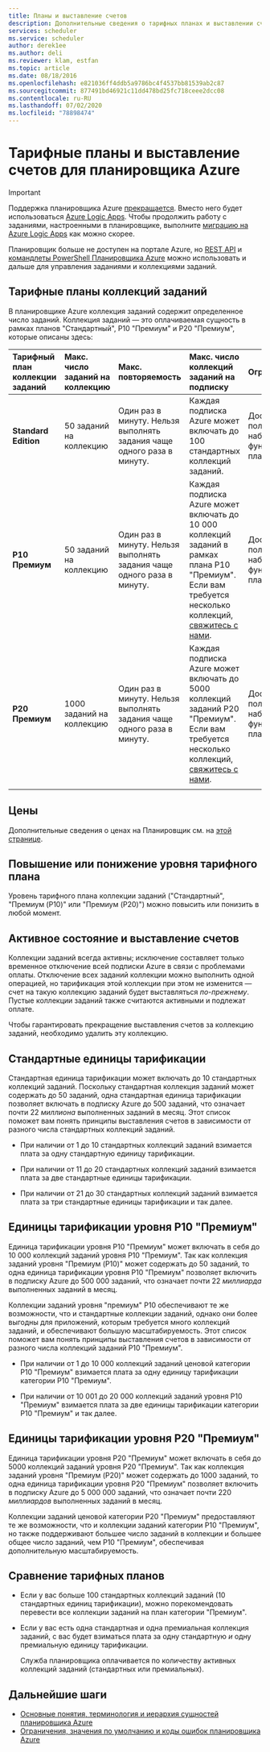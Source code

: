 ```yaml
---
title: Планы и выставление счетов
description: Дополнительные сведения о тарифных планах и выставлении счетов для планировщика Azure
services: scheduler
ms.service: scheduler
author: derek1ee
ms.author: deli
ms.reviewer: klam, estfan
ms.topic: article
ms.date: 08/18/2016
ms.openlocfilehash: e821036ff4ddb5a9786bc4f4537bb81539ab2c87
ms.sourcegitcommit: 877491bd46921c11dd478bd25fc718ceee2dcc08
ms.contentlocale: ru-RU
ms.lasthandoff: 07/02/2020
ms.locfileid: "78898474"
---
```

# <a name="plans-and-billing-for-azure-scheduler"></a>Тарифные планы и выставление счетов для планировщика Azure

> [!IMPORTANT]
> Поддержка планировщика Azure [прекращается](../logic-apps/logic-apps-overview.md). Вместо него будет использоваться [Azure Logic Apps](../scheduler/migrate-from-scheduler-to-logic-apps.md#retire-date). Чтобы продолжить работу с заданиями, настроенными в планировщике, выполните [миграцию на Azure Logic Apps](../scheduler/migrate-from-scheduler-to-logic-apps.md) как можно скорее. 
>
> Планировщик больше не доступен на портале Azure, но [REST API](/rest/api/scheduler) и [командлеты PowerShell Планировщика Azure](scheduler-powershell-reference.md) можно использовать и дальше для управления заданиями и коллекциями заданий.

## <a name="job-collection-plans"></a>Тарифные планы коллекций заданий

В планировщике Azure коллекция заданий содержит определенное число заданий. Коллекция заданий — это оплачиваемая сущность в рамках планов "Стандартный", P10 "Премиум" и P20 "Премиум", которые описаны здесь: 

| Тарифный план коллекции заданий | Макс. число заданий на коллекцию | Макс. повторяемость | Макс. число коллекций заданий на подписку | Ограничения | 
|:--- |:--- |:--- |:--- |:--- |
| **Standard Edition** | 50 заданий на коллекцию | Один раз в минуту. Нельзя выполнять задания чаще одного раза в минуту. | Каждая подписка Azure может включать до 100 стандартных коллекций заданий. | Доступ к полному набору функций планировщика | 
| **P10 Премиум** | 50 заданий на коллекцию | Один раз в минуту. Нельзя выполнять задания чаще одного раза в минуту. | Каждая подписка Azure может включать до 10 000 коллекций заданий в рамках плана P10 "Премиум". Если вам требуется несколько коллекций, <a href="mailto:wapteams@microsoft.com">свяжитесь с нами</a>. | Доступ к полному набору функций планировщика |
| **P20 Премиум** | 1000 заданий на коллекцию | Один раз в минуту. Нельзя выполнять задания чаще одного раза в минуту. | Каждая подписка Azure может включать до 5000 коллекций заданий P20 "Премиум". Если вам требуется несколько коллекций, <a href="mailto:wapteams@microsoft.com">свяжитесь с нами</a>. | Доступ к полному набору функций планировщика |
|||||| 

## <a name="pricing"></a>Цены

Дополнительные сведения о ценах на Планировщик см. на [этой странице](https://azure.microsoft.com/pricing/details/scheduler/).

## <a name="upgrade-or-downgrade-plans"></a>Повышение или понижение уровня тарифного плана

Уровень тарифного плана коллекции заданий ("Стандартный", "Премиум (P10)" или "Премиум (P20)") можно повысить или понизить в любой момент.

## <a name="active-status-and-billing"></a>Активное состояние и выставление счетов

Коллекции заданий всегда активны; исключение составляет только временное отключение всей подписки Azure в связи с проблемами оплаты. Отключение всех заданий коллекции можно выполнить одной операцией, но тарификация этой коллекции при этом не изменится — счет на такую коллекцию заданий будет выставляться *по-прежнему*. Пустые коллекции заданий также считаются активными и подлежат оплате.

Чтобы гарантировать прекращение выставления счетов за коллекцию заданий, необходимо удалить эту коллекцию.

## <a name="standard-billable-units"></a>Стандартные единицы тарификации

Стандартная единица тарификации может включать до 10 стандартных коллекций заданий. Поскольку стандартная коллекция заданий может содержать до 50 заданий, одна стандартная единица тарификации позволяет включать в подписку Azure до 500 заданий, что означает почти 22 *миллиона* выполненных заданий в месяц. Этот список поможет вам понять принципы выставления счетов в зависимости от разного числа стандартных коллекций заданий.

* При наличии от 1 до 10 стандартных коллекций заданий взимается плата за одну стандартную единицу тарификации. 

* При наличии от 11 до 20 стандартных коллекций заданий взимается плата за две стандартные единицы тарификации. 

* При наличии от 21 до 30 стандартных коллекций заданий взимается плата за три стандартные единицы тарификации и так далее.

## <a name="p10-premium-billable-units"></a>Единицы тарификации уровня P10 "Премиум"

Единица тарификации уровня P10 "Премиум" может включать в себя до 10 000 коллекций заданий уровня P10 "Премиум". Так как коллекция заданий уровня "Премиум (P10)" может содержать до 50 заданий, то одна единица тарификации уровня P10 "Премиум" позволяет включить в подписку Azure до 500 000 заданий, что означает почти 22 *миллиарда* выполненных заданий в месяц. 

Коллекции заданий уровня "премиум" P10 обеспечивают те же возможности, что и стандартные коллекции заданий, однако они более выгодны для приложений, которым требуется много коллекций заданий, и обеспечивают большую масштабируемость. Этот список поможет вам понять принципы выставления счетов в зависимости от разного числа коллекций заданий P10 "Премиум".

* При наличии от 1 до 10 000 коллекций заданий ценовой категории P10 "Премиум" взимается плата за одну единицу тарификации категории P10 "Премиум". 

* При наличии от 10 001 до 20 000 коллекций заданий уровня P10 "Премиум" взимается плата за две единицы тарификации категории P10 "Премиум" и так далее.

## <a name="p20-premium-billable-units"></a>Единицы тарификации уровня P20 "Премиум"

Единица тарификации уровня P20 "Премиум" может включать в себя до 5000 коллекций заданий уровня P20 "Премиум". Так как коллекция заданий уровня "Премиум (P20)" может содержать до 1000 заданий, то одна единица тарификации уровня P20 "Премиум" позволяет включить в подписку Azure до 5 000 000 заданий, что означает почти 220 *миллиардов* выполненных заданий в месяц.

Коллекции заданий ценовой категории P20 "Премиум" предоставляют те же возможности, что и коллекции заданий категории P10 "Премиум", но также поддерживают большее число заданий в коллекции и большее общее число заданий, чем P10 "Премиум", обеспечивая дополнительную масштабируемость.

## <a name="plan-comparison"></a>Сравнение тарифных планов

* Если у вас больше 100 стандартных коллекций заданий (10 стандартных единиц тарификации), можно порекомендовать перевести все коллекции заданий на план категории "Премиум".

* Если у вас есть одна стандартная и одна премиальная коллекция заданий, с вас будет взиматься плата за одну стандартную *и* одну премиальную единицу тарификации.

  Служба планировщика оплачивается по количеству активных коллекций заданий (стандартных или премиальных).

## <a name="next-steps"></a>Дальнейшие шаги

* [Основные понятия, терминология и иерархия сущностей планировщика Azure](scheduler-concepts-terms.md)
* [Ограничения, значения по умолчанию и коды ошибок планировщика Azure](scheduler-limits-defaults-errors.md)